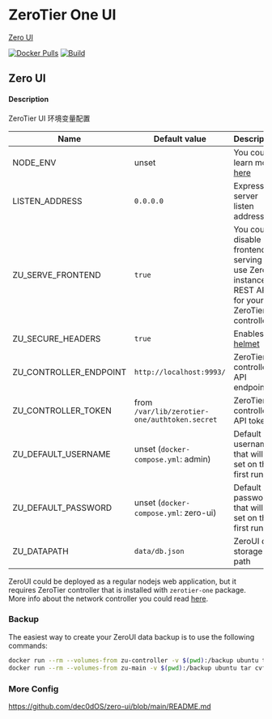 # ZeroTier One UI

[Zero UI](https://github.com/dec0dOS/zero-ui.git)


[![Docker Pulls](https://badgen.net/docker/pulls/gsmlg/zerotier-ui)](https://hub.docker.com/r/gsmlg/zerotier-ui)
[![Build](https://github.com/gsmlg-dev/Foundation/actions/workflows/docker-buildimage-zerotier-ui.yml/badge.svg)](https://github.com/gsmlg-dev/Foundation/actions/workflows/docker-buildimage-zerotier-ui.yml)


## Zero UI

#### Description

ZeroTier UI 环境变量配置

| Name | Default value | Description |
| ---------------------- | ------------------------------------------- | -------------------------------------------------------------------------------------------------------------- |
| NODE_ENV | unset | You could learn more [here](https://nodejs.dev/learn/nodejs-the-difference-between-development-and-production) |
| LISTEN_ADDRESS | `0.0.0.0` | Express server listen address |
| ZU_SERVE_FRONTEND | `true` | You could disable frontend serving and use ZeroUI instance as REST API for your ZeroTier controller |
| ZU_SECURE_HEADERS | `true` | Enables [helmet](https://helmetjs.github.io) |
| ZU_CONTROLLER_ENDPOINT | `http://localhost:9993/` | ZeroTier controller API endpoint |
| ZU_CONTROLLER_TOKEN | from `/var/lib/zerotier-one/authtoken.secret` | ZeroTier controller API token |
| ZU_DEFAULT_USERNAME | unset (`docker-compose.yml`: admin) | Default username that will be set on the first run |
| ZU_DEFAULT_PASSWORD | unset (`docker-compose.yml`: zero-ui) | Default password that will be set on the first run |
| ZU_DATAPATH | `data/db.json` | ZeroUI data storage path |

ZeroUI could be deployed as a regular nodejs web application, 
but it requires ZeroTier controller that is installed with `zerotier-one` package. 
More info about the network controller you could read [here](https://github.com/zerotier/ZeroTierOne/tree/master/controller/#readme).



### Backup

The easiest way to create your ZeroUI data backup is to use the following commands:

```bash
docker run --rm --volumes-from zu-controller -v $(pwd):/backup ubuntu tar cvf /backup/backup-controller.tar /var/lib/zerotier-one
docker run --rm --volumes-from zu-main -v $(pwd):/backup ubuntu tar cvf /backup/backup-ui.tar /app/backend/data
```


### More Config

https://github.com/dec0dOS/zero-ui/blob/main/README.md

